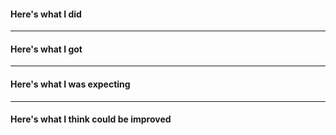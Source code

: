 <!-- If you have a question rather than an actual issue, pls use our forum:-->

<!-- https://ask.openrouteservice.org/c/sdks-->

#### Here's what I did
<!-- if applicable, best copy the coordinates of failing queries, so we can reproduce -->

---
#### Here's what I got
<!-- we :heart: screenshots or copy-pasted json results -->

---
#### Here's what I was expecting
<!-- try being as explicit as possible here so we know how to fix this issue -->

---
#### Here's what I think could be improved
